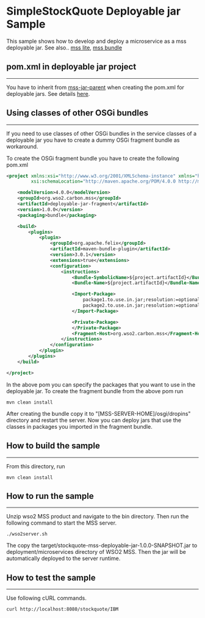 # SimpleStockQuote Deployable jar Sample

This sample shows how to develop and deploy a microservice as a mss deployable jar.
See also.. [mss lite](../stockquote-mss-lite), [mss bundle](../stockquote-mss-bundle)


## pom.xml in deployable jar project
------------------------------------------
You have to inherit from [mss-jar-parent](../../mss-jar-parent) when creating the pom.xml for deployable jars. 
See details [here](../../mss-jar-parent).


## Using classes of other OSGi bundles
------------------------------------------
If you need to use classes of other OSGi bundles in the service classes of a deployable jar you have to 
create a dummy OSGi fragment bundle as workaround.

To create the OSGi fragment bundle you have to create the following pom.xml
```xml
<project xmlns:xsi="http://www.w3.org/2001/XMLSchema-instance" xmlns="http://maven.apache.org/POM/4.0.0"
         xsi:schemaLocation="http://maven.apache.org/POM/4.0.0 http://maven.apache.org/xsd/maven-4.0.0.xsd">

    <modelVersion>4.0.0</modelVersion>
    <groupId>org.wso2.carbon.mss</groupId>
    <artifactId>deployable-jar-fragment</artifactId>
    <version>1.0.0</version>
    <packaging>bundle</packaging>

    <build>
        <plugins>
            <plugin>
                <groupId>org.apache.felix</groupId>
                <artifactId>maven-bundle-plugin</artifactId>
                <version>3.0.1</version>
                <extensions>true</extensions>
                <configuration>
                    <instructions>
                        <Bundle-SymbolicName>${project.artifactId}</Bundle-SymbolicName>
                        <Bundle-Name>${project.artifactId}</Bundle-Name>

                        <Import-Package>
                            package1.to.use.in.jar;resolution:=optional,
                            package2.to.use.in.jar;resolution:=optional
                        </Import-Package>

                        <Private-Package>
                        </Private-Package>
                        <Fragment-Host>org.wso2.carbon.mss</Fragment-Host>
                    </instructions>
                </configuration>
            </plugin>
        </plugins>
    </build>

</project>
```

In the above pom you can specify the packages that you want to use in the deployable jar. 
To create the fragment bundle from the above pom run
```
mvn clean install
```

After creating the bundle copy it to "[MSS-SERVER-HOME]/osgi/dropins" directory and restart the server.
Now you can deploy jars that use the classes in packages you imported in the fragment bundle.


## How to build the sample
------------------------------------------

From this directory, run

```
mvn clean install
```

## How to run the sample
------------------------------------------

Unzip wso2 MSS product and navigate to the bin directory. Then run the following command to start the MSS server.
```
./wso2server.sh
```

The copy the target/stockquote-mss-deployable-jar-1.0.0-SNAPSHOT.jar to deployment/microservices directory of WSO2 MSS.
Then the jar will be automatically deployed to the server runtime.


## How to test the sample
------------------------------------------

Use following cURL commands.
```
curl http://localhost:8080/stockquote/IBM
```
